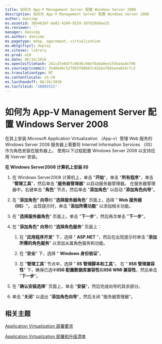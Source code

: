 ```yaml
---
title: 如何为 App-V Management Server 配置 Windows Server 2008
description: 如何为 App-V Management Server 配置 Windows Server 2008
author: dansimp
ms.assetid: 38b4016f-de82-4209-9159-387d20ddee25
ms.reviewer: ''
manager: dansimp
ms.author: dansimp
ms.pagetype: mdop, appcompat, virtualization
ms.mktglfcycl: deploy
ms.sitesec: library
ms.prod: w10
ms.date: 06/16/2016
ms.openlocfilehash: 2d1cd7e84ffc0036c98e70a9a0ee1fd3a4ade790
ms.sourcegitcommit: 354664bc527d93f80687cd2eba70d1eea024c7c3
ms.translationtype: MT
ms.contentlocale: zh-CN
ms.lasthandoff: 06/26/2020
ms.locfileid: "10801531"
---
```

# 如何为 App-V Management Server 配置 Windows Server 2008


在其上安装 Microsoft Application Virtualization （App-v）管理 Web 服务的 Windows Server 2008 服务器上需要将 Internet Information Services （IIS）作为角色安装在服务器上。 使用以下过程配置 Windows Server 2008 以支持应用 Vserver 安装。

**在 Windows Server2008 计算机上安装 IIS**

1.  在 Windows Server2008 计算机上，单击 "**开始**"，单击 "**所有程序**"，单击 "**管理工具**"，然后单击 "**服务器管理器**" 以启动服务器管理器。 在服务器管理器中，右键单击 "**角色**" 节点，然后单击 "**添加角色**" 以启动 "**添加角色向导**"。

2.  在 "**添加角色" 向导**的 "**选择服务器角色**" 页面上，选择 " **Web 服务器（IIS）**"。 出现提示时，单击 "**添加所需功能**" 以添加相关功能。

3.  在 "**选择服务器角色**" 页面上，单击 "**下一步**"，然后再次单击 "**下一步**"。

4.  在 "**添加角色" 向导**的 "**选择角色服务**" 页面上：

    1.  在 "**应用程序开发**" 下，选择 " **ASP.NET** "，然后在出现提示时单击 "**添加所需的角色服务**" 以添加从属角色服务和功能。

    2.  在 "**安全**" 下，选择 " **Windows 身份验证**"。

    3.  在 "**管理工具**" 节点中，选择 " **IIS 管理脚本和工具**"。 在 " **IIS6 管理兼容性**" 下，确保已选中**IIS6 配置数据库兼容性**和**IIS6 WMI 兼容性**，然后单击 "**下一步**"。

5.  在 "**确认安装选择**" 页面上，单击 "**安装**"，然后完成向导的其余部分。

6.  单击 "**关闭**" 以退出 "**添加角色向导**"，然后关闭 "服务器管理器"。

## 相关主题


[Application Virtualization 部署要求](application-virtualization-deployment-requirements.md)

[Application Virtualization 部署和升级清单](application-virtualization-deployment-and-upgrade-checklists.md)

 

 





